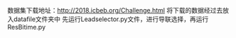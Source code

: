 数据集下载地址：http://2018.icbeb.org/Challenge.html
将下载的数据经过去放入datafile文件夹中
先运行Leadselector.py文件，进行导联选择，再运行ResBitime.py

